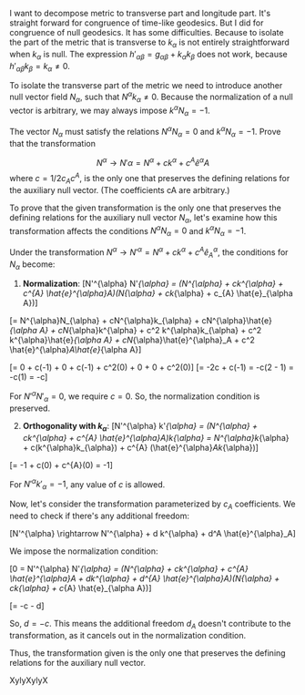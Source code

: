 I want to decompose metric to transverse part and longitude part. It's straight forward for congruence of time-like geodesics. But I did for congruence of null geodesics. It has some difficulties. Because to isolate the part of the metric that is transverse to $k_{\alpha}$ is not entirely straightforward when $k_{\alpha}$ is null. The expression $h'_{\alpha \beta} = g_{\alpha \beta} + k_{\alpha}k_{\beta}$ does not work, because $h'_{\alpha \beta} k_{\beta} = k_{\alpha} \neq 0$.

To isolate the transverse part of the metric we need to introduce another null vector field $N_{\alpha}$, such that $N^{\alpha}k_{\alpha} \neq 0$. Because the normalization of a null vector is arbitrary, we may always impose $k^{\alpha}N_{\alpha} = -1$.

The vector $N_{\alpha}$ must satisfy the relations $N^{\alpha}N_{\alpha} = 0$ and $k^{\alpha}N_{\alpha} =−1$. Prove that the transformation

$$N^{\alpha} → N'{\alpha} = N^{\alpha} + ck^{\alpha} + c^{A} \hat e^{\alpha}{A}$$
where $c = 1/2 c_A c^A$, is the only one that preserves the defining relations for the auxiliary null vector. (The coefficients cA are arbitrary.)



To prove that the given transformation is the only one that preserves the defining relations for the auxiliary null vector $N_{\alpha}$, let's examine how this transformation affects the conditions $N^\alpha N_\alpha = 0$ and $k^\alpha N_\alpha = -1$.

Under the transformation $N^{\alpha} \rightarrow N'^{\alpha} = N^{\alpha} + ck^{\alpha} + c^{A} \hat{e}^{\alpha}_A$, the conditions for $N_{\alpha}$ become:

1. **Normalization**: 
\[N'^{\alpha} N'_{\alpha} = (N^{\alpha} + ck^{\alpha} + c^{A} \hat{e}^{\alpha}_A)(N_{\alpha} + ck_{\alpha} + c_{A} \hat{e}_{\alpha A})\]

\[= N^{\alpha}N_{\alpha} + cN^{\alpha}k_{\alpha} + cN^{\alpha}\hat{e}_{\alpha A} + cN_{\alpha}k^{\alpha} + c^2 k^{\alpha}k_{\alpha} + c^2 k^{\alpha}\hat{e}_{\alpha A} + cN_{\alpha}\hat{e}^{\alpha}_A + c^2 \hat{e}^{\alpha}_A\hat{e}_{\alpha A}\]

\[= 0 + c(-1) + 0 + c(-1) + c^2(0) + 0 + 0 + c^2(0)\]
\[= -2c + c(-1) = -c(2 - 1) = -c(1) = -c\]

For $N'^{\alpha} N'_{\alpha} = 0$, we require $c = 0$. So, the normalization condition is preserved.

2. **Orthogonality with $k_{\alpha}$**:
\[N'^{\alpha} k'_{\alpha} = (N^{\alpha} + ck^{\alpha} + c^{A} \hat{e}^{\alpha}_A)k_{\alpha} = N^{\alpha}k_{\alpha} + c(k^{\alpha}k_{\alpha}) + c^{A} (\hat{e}^{\alpha}_Ak_{\alpha})\]

\[= -1 + c(0) + c^{A}(0) = -1\]

For $N'^{\alpha} k'_{\alpha} = -1$, any value of $c$ is allowed. 

Now, let's consider the transformation parameterized by $c_A$ coefficients. We need to check if there's any additional freedom:

\[N'^{\alpha} \rightarrow N'^{\alpha} + d k^{\alpha} + d^A \hat{e}^{\alpha}_A\]

We impose the normalization condition:

\[0 = N'^{\alpha} N'_{\alpha} = (N^{\alpha} + ck^{\alpha} + c^{A} \hat{e}^{\alpha}_A + dk^{\alpha} + d^{A} \hat{e}^{\alpha}_A)(N_{\alpha} + ck_{\alpha} + c_{A} \hat{e}_{\alpha A})\]

\[= -c - d\]

So, $d = -c$. This means the additional freedom $d_A$ doesn't contribute to the transformation, as it cancels out in the normalization condition.

Thus, the transformation given is the only one that preserves the defining relations for the auxiliary null vector.



XylyXylyX